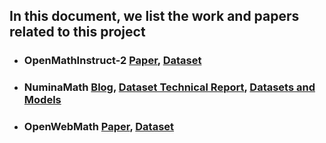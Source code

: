 ## In this document, we list the work and papers related to this project
* ### OpenMathInstruct-2 [Paper](https://arxiv.org/abs/2410.01560), [Dataset](https://huggingface.co/datasets/nvidia/OpenMathInstruct-2)
* ### NuminaMath [Blog](https://github.com/project-numina/aimo-progress-prize), [Dataset Technical Report](https://github.com/project-numina/aimo-progress-prize/blob/main/report/numina_dataset.pdf), [Datasets and Models](https://huggingface.co/collections/AI-MO/numinamath-6697df380293bcfdbc1d978c)
* ### OpenWebMath [Paper](https://arxiv.org/abs/2310.06786), [Dataset](https://huggingface.co/datasets/open-web-math/open-web-math)
